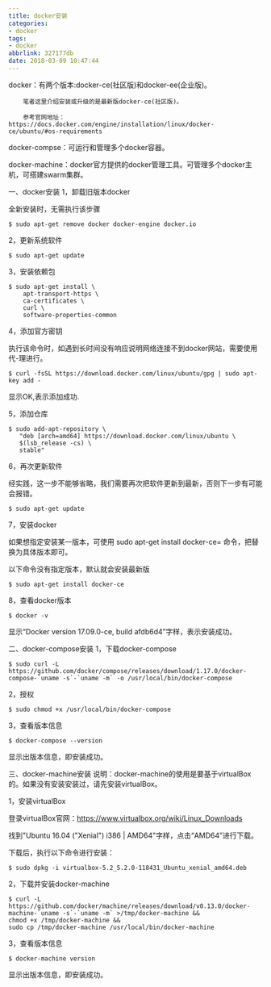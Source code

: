 ```yaml
---
title: docker安装
categories:
- docker
tags:
- docker
abbrlink: 327177db
date: 2018-03-09 10:47:44
---
```



  
docker：有两个版本:docker-ce(社区版)和docker-ee(企业版)。

        笔者这里介绍安装或升级的是最新版docker-ce(社区版)。
    
        参考官网地址：https://docs.docker.com/engine/installation/linux/docker-ce/ubuntu/#os-requirements

docker-compse：可运行和管理多个docker容器。

docker-machine：docker官方提供的docker管理工具。可管理多个docker主机，可搭建swarm集群。

一、docker安装
1，卸载旧版本docker

全新安装时，无需执行该步骤


```
$ sudo apt-get remove docker docker-engine docker.io
```

2，更新系统软件


```
$ sudo apt-get update
```

3，安装依赖包


```
$ sudo apt-get install \
    apt-transport-https \
    ca-certificates \
    curl \
    software-properties-common
```

4，添加官方密钥

执行该命令时，如遇到长时间没有响应说明网络连接不到docker网站，需要使用代-理进行。


```
$ curl -fsSL https://download.docker.com/linux/ubuntu/gpg | sudo apt-key add -
```

显示OK,表示添加成功.

5，添加仓库


```
$ sudo add-apt-repository \
   "deb [arch=amd64] https://download.docker.com/linux/ubuntu \
   $(lsb_release -cs) \
   stable"
```

6，再次更新软件

经实践，这一步不能够省略，我们需要再次把软件更新到最新，否则下一步有可能会报错。


```
$ sudo apt-get update
```

7，安装docker

如果想指定安装某一版本，可使用 sudo apt-get install docker-ce=<VERSION>  命令，把<VERSION>替换为具体版本即可。

以下命令没有指定版本，默认就会安装最新版


```
$ sudo apt-get install docker-ce
```

8，查看docker版本


```
$ docker -v
```

显示“Docker version 17.09.0-ce, build afdb6d4”字样，表示安装成功。

二、docker-compose安装
1，下载docker-compose


```
$ sudo curl -L https://github.com/docker/compose/releases/download/1.17.0/docker-compose-`uname -s`-`uname -m` -o /usr/local/bin/docker-compose
```

2，授权


```
$ sudo chmod +x /usr/local/bin/docker-compose
```

3，查看版本信息


```
$ docker-compose --version
```

显示出版本信息，即安装成功。

三、docker-machine安装
说明：docker-machine的使用是要基于virtualBox的。如果没有安装安装过，请先安装virtualBox。

1，安装virtualBox

登录virtualBox官网：https://www.virtualbox.org/wiki/Linux_Downloads

找到"Ubuntu 16.04 ("Xenial")  i386 |  AMD64"字样，点击“AMD64”进行下载。

下载后，执行以下命令进行安装：


```
$ sudo dpkg -i virtualbox-5.2_5.2.0-118431_Ubuntu_xenial_amd64.deb
```

2，下载并安装docker-machine


```
$ curl -L https://github.com/docker/machine/releases/download/v0.13.0/docker-machine-`uname -s`-`uname -m` >/tmp/docker-machine &&
chmod +x /tmp/docker-machine &&
sudo cp /tmp/docker-machine /usr/local/bin/docker-machine
```

3，查看版本信息


```
$ docker-machine version
```

显示出版本信息，即安装成功。
